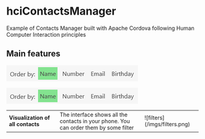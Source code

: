 # hciContactsManager
Example of Contacts Manager built with Apache Cordova following Human Computer Interaction principles

## Main features ##
![filters](/imgs/filters.png)
<table>
    <tr>
        <td><b>Visualization of all contacts</b></td><td>The interface shows all the contacts in your phone. You can order them by some filter</td><td>![filters](/imgs/filters.png)</td>
        <img src="imgs/filters.png">
    </tr>
</table>
